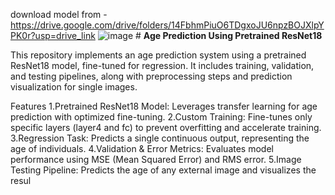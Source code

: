 download model from - https://drive.google.com/drive/folders/14FbhmPiuO6TDgxoJU6npzBOJXlpYPK0r?usp=drive_link
![image](https://github.com/user-attachments/assets/996dbc61-e228-4218-919b-955a41b521c8)
                                                       # **Age Prediction Using Pretrained ResNet18**
                                                       
This repository implements an age prediction system using a pretrained ResNet18 model, fine-tuned for regression. It includes training, validation, and testing pipelines, along with preprocessing steps and prediction visualization for single images.

Features
1.Pretrained ResNet18 Model: Leverages transfer learning for age prediction with optimized fine-tuning.
2.Custom Training: Fine-tunes only specific layers (layer4 and fc) to prevent overfitting and accelerate training.
3.Regression Task: Predicts a single continuous output, representing the age of individuals.
4.Validation & Error Metrics: Evaluates model performance using MSE (Mean Squared Error) and RMS error.
5.Image Testing Pipeline: Predicts the age of any external image and visualizes the resul
